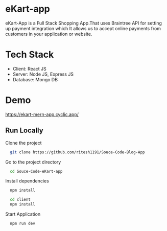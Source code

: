 # eKart-app

eKart-App is a Full Stack Shopping App.That uses Braintree API for setting up payment integration which It allows us to accept online payments from customers in your application or website.

# Tech Stack
- Client: React JS
- Server: Node JS, Express JS
- Database: Mongo DB

# Demo
https://ekart-mern-app.cyclic.app/

## Run Locally

Clone the project

```bash
  git clone https://github.com/ritesh1191/Souce-Code-Blog-App
```

Go to the project directory

```bash
  cd Souce-Code-eKart-app
```

Install dependencies

```bash
  npm install
```

```bash
  cd client
  npm install
```

Start Application

```bash
  npm run dev
```
